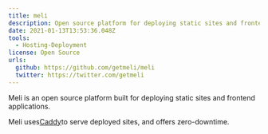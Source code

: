 ```yaml
---
title: meli
description: Open source platform for deploying static sites and frontend applications.
date: 2021-01-13T13:53:36.048Z
tools:
  - Hosting-Deployment
license: Open Source
urls:
  github: https://github.com/getmeli/meli
  twitter: https://twitter.com/getmeli
---
```

Meli is an open source platform built for deploying static sites and frontend applications.

Meli uses[Caddy](https://caddyserver.com/)to serve deployed sites, and offers zero-downtime.